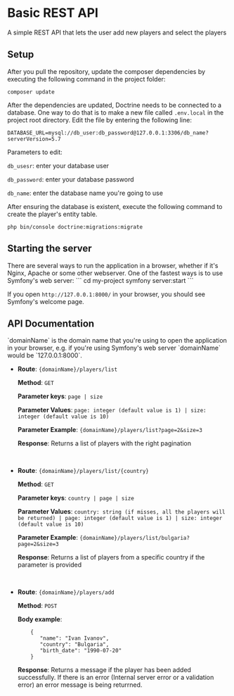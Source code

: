 <h1>Basic REST API</h1>

A simple REST API that lets the user add new players and select the players

<h2>Setup</h2>
After you pull the repository, update the composer dependencies by executing the following command in the project folder:

`composer update`

After the dependencies are updated, Doctrine needs to be connected to a database.
One way to do that is to make a new file called `.env.local` in the project root directory.
Edit the file by entering the following line:

`DATABASE_URL=mysql://db_user:db_password@127.0.0.1:3306/db_name?serverVersion=5.7
`

Parameters to edit:

`db_usesr`: enter your database user

`db_password`: enter your database password

`db_name`: enter the database name you're going to use

After ensuring the database is existent, execute the following command to create the player's entity table.

`php bin/console doctrine:migrations:migrate`

<h2>Starting the server</h2>
There are several ways to run the application in a browser, whether if it's Nginx, Apache or some other webserver. One of the fastest ways is to use Symfony's web server:
```
cd my-project
symfony server:start
```

If you open `http://127.0.0.1:8000/` in your browser, you should see Symfony's welcome page.

<h2>API Documentation</h2>
`domainName` is the domain name that you're using to open the application in your browser, e.g. if you're using Symfony's web server `domainName` would be `127.0.0.1:8000`.

- **Route**: `{domainName}/players/list`
    
    **Method**: `GET`
    
    **Parameter keys**: `page | size`
    
    **Parameter Values**: `page: integer (default value is 1) | size: integer (default value is 10)`

    **Parameter Example**: `{domainName}/players/list?page=2&size=3`
    
    **Response**: Returns a list of players with the right pagination

<br>

- **Route**: `{domainName}/players/list/{country}`
    
    **Method**: `GET`
    
    **Parameter keys**: `country | page | size`
    
    **Parameter Values**: `country: string (if misses, all the players will be returned) | page: integer (default value is 1) | size: integer (default value is 10)`

    **Parameter Example**: `{domainName}/players/list/bulgaria?page=2&size=3`
    
    **Response**: Returns a list of players from a specific country if the parameter is provided

<br>

- **Route**: `{domainName}/players/add`
    
    **Method**: `POST`
    
    **Body example**: 
    ```
        {
           "name": "Ivan Ivanov",
           "country": "Bulgaria",
           "birth_date": "1990-07-20"
        }
    ```
    
    **Response**: Returns a message if the player has been added successfully. If there is an error (Internal server error or a validation error) an error message is being returrned.


